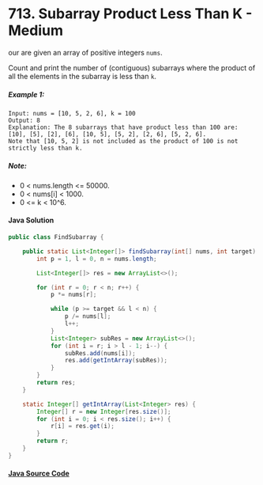 # 713. Subarray Product Less Than K - Medium

our are given an array of positive integers ```nums```.

Count and print the number of (contiguous) subarrays where the product of all the elements in the subarray is less than ```k```.

##### Example 1:

```
Input: nums = [10, 5, 2, 6], k = 100
Output: 8
Explanation: The 8 subarrays that have product less than 100 are: [10], [5], [2], [6], [10, 5], [5, 2], [2, 6], [5, 2, 6].
Note that [10, 5, 2] is not included as the product of 100 is not strictly less than k.
```

##### Note:

- 0 < nums.length <= 50000.
- 0 < nums[i] < 1000.
- 0 <= k < 10^6.

#### Java Solution
```java
public class FindSubarray {

    public static List<Integer[]> findSubarray(int[] nums, int target) {
        int p = 1, l = 0, n = nums.length;

        List<Integer[]> res = new ArrayList<>();

        for (int r = 0; r < n; r++) {
            p *= nums[r];

            while (p >= target && l < n) {
                p /= nums[l];
                l++;
            }
            List<Integer> subRes = new ArrayList<>();
            for (int i = r; i > l - 1; i--) {
                subRes.add(nums[i]);
                res.add(getIntArray(subRes));
            }
        }
        return res;
    }

    static Integer[] getIntArray(List<Integer> res) {
        Integer[] r = new Integer[res.size()];
        for (int i = 0; i < res.size(); i++) {
            r[i] = res.get(i);
        }
        return r;
    }
}
```

#### [Java Source Code](../../../src/main/java/com/algorithm/twopointers/FindSubarray.java)